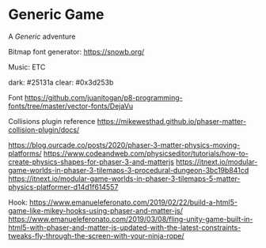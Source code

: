 
# Generic Game

A *Generic* adventure

Bitmap font generator:
https://snowb.org/

Music: ETC

dark:
#25131a
clear:
#0x3d253b

Font
https://github.com/juanitogan/p8-programming-fonts/tree/master/vector-fonts/DejaVu

Collisions plugin reference
https://mikewesthad.github.io/phaser-matter-collision-plugin/docs/

https://blog.ourcade.co/posts/2020/phaser-3-matter-physics-moving-platforms/
https://www.codeandweb.com/physicseditor/tutorials/how-to-create-physics-shapes-for-phaser-3-and-matterjs
https://itnext.io/modular-game-worlds-in-phaser-3-tilemaps-3-procedural-dungeon-3bc19b841cd
https://itnext.io/modular-game-worlds-in-phaser-3-tilemaps-5-matter-physics-platformer-d14d1f614557

Hook:
https://www.emanueleferonato.com/2019/02/22/build-a-html5-game-like-mikey-hooks-using-phaser-and-matter-js/
https://www.emanueleferonato.com/2019/03/08/fling-unity-game-built-in-html5-with-phaser-and-matter-js-updated-with-the-latest-constraints-tweaks-fly-through-the-screen-with-your-ninja-rope/